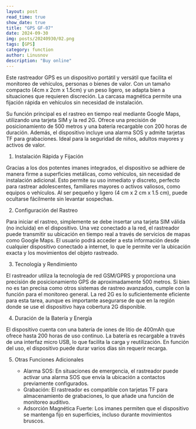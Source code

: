 ```yaml
---
layout: post
read_time: true
show_date: true
title: "GPS GF-07"
date: 2024-09-30
img: posts/20240930/02.png
tags: [GPS]
category: function
author: Linusnov
description: "Buy online"
---
```


Este rastreador GPS es un dispositivo portátil y versátil que facilita el monitoreo de vehículos, personas o bienes de valor. Con un tamaño compacto (4cm x 2cm x 1.5cm) y un peso ligero, se adapta bien a situaciones que requieren discreción. La carcasa magnética permite una fijación rápida en vehículos sin necesidad de instalación.

Su función principal es el rastreo en tiempo real mediante Google Maps, utilizando una tarjeta SIM y la red 2G. Ofrece una precisión de posicionamiento de 500 metros y una batería recargable con 200 horas de duración. Además, el dispositivo incluye una alarma SOS y admite tarjetas TF para grabaciones. Ideal para la seguridad de niños, adultos mayores y activos de valor.

1. Instalación Rápida y Fijación

Gracias a los dos potentes imanes integrados, el dispositivo se adhiere de manera firme a superficies metálicas, como vehículos, sin necesidad de instalación adicional. Esto permite su uso inmediato y discreto, perfecto para rastrear adolescentes, familiares mayores o activos valiosos, como equipos o vehículos. Al ser pequeño y ligero (4 cm x 2 cm x 1.5 cm), puede ocultarse fácilmente sin levantar sospechas.

2. Configuración del Rastreo

Para iniciar el rastreo, simplemente se debe insertar una tarjeta SIM válida (no incluida) en el dispositivo. Una vez conectado a la red, el rastreador puede transmitir su ubicación en tiempo real a través de servicios de mapas como Google Maps. El usuario podrá acceder a esta información desde cualquier dispositivo conectado a internet, lo que le permite ver la ubicación exacta y los movimientos del objeto rastreado.

3. Tecnología y Rendimiento

El rastreador utiliza la tecnología de red GSM/GPRS y proporciona una precisión de posicionamiento GPS de aproximadamente 500 metros. Si bien no es tan precisa como otros sistemas de rastreo avanzados, cumple con la función para el monitoreo general. La red 2G es lo suficientemente eficiente para esta tarea, aunque es importante asegurarse de que en la región donde se use el dispositivo haya cobertura 2G disponible.

4. Duración de la Batería y Energía

El dispositivo cuenta con una batería de iones de litio de 400mAh que ofrece hasta 200 horas de uso continuo. La batería es recargable a través de una interfaz micro USB, lo que facilita la carga y reutilización. En función del uso, el dispositivo puede durar varios días sin requerir recarga.

5. Otras Funciones Adicionales

    - Alarma SOS: En situaciones de emergencia, el rastreador puede activar una alarma SOS que envía la ubicación a contactos previamente configurados.
    - Grabación: El rastreador es compatible con tarjetas TF para almacenamiento de grabaciones, lo que añade una función de monitoreo auditivo.
    - Adsorción Magnética Fuerte: Los imanes permiten que el dispositivo se mantenga fijo en superficies, incluso durante movimientos bruscos.

